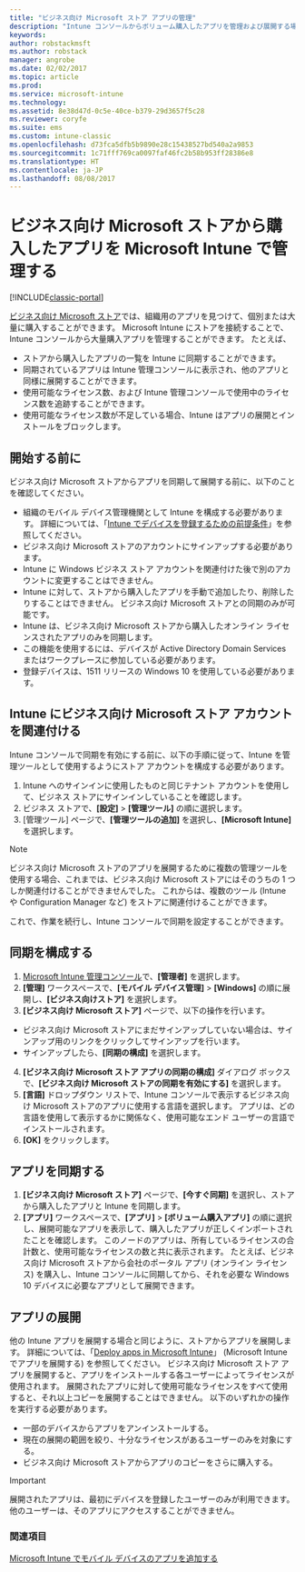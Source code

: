```yaml
---
title: "ビジネス向け Microsoft ストア アプリの管理"
description: "Intune コンソールからボリューム購入したアプリを管理および展開する場合に、Microsoft Intune をビジネス向け Microsoft ストアに接続する"
keywords: 
author: robstackmsft
ms.author: robstack
manager: angrobe
ms.date: 02/02/2017
ms.topic: article
ms.prod: 
ms.service: microsoft-intune
ms.technology: 
ms.assetid: 8e38d47d-0c5e-40ce-b379-29d3657f5c28
ms.reviewer: coryfe
ms.suite: ems
ms.custom: intune-classic
ms.openlocfilehash: d73fca5dfb5b9890e28c15438527bd540a2a9853
ms.sourcegitcommit: 1c71fff769ca0097faf46fc2b58b953ff28386e8
ms.translationtype: HT
ms.contentlocale: ja-JP
ms.lasthandoff: 08/08/2017
---
```

# <a name="manage-apps-you-purchased-from-the-microsoft-store-for-business-with-microsoft-intune"></a>ビジネス向け Microsoft ストアから購入したアプリを Microsoft Intune で管理する

[!INCLUDE[classic-portal](../includes/classic-portal.md)]

[ビジネス向け Microsoft ストア](https://www.microsoft.com/business-store)では、組織用のアプリを見つけて、個別または大量に購入することができます。 Microsoft Intune にストアを接続することで、Intune コンソールから大量購入アプリを管理することができます。 たとえば、
* ストアから購入したアプリの一覧を Intune に同期することができます。
* 同期されているアプリは Intune 管理コンソールに表示され、他のアプリと同様に展開することができます。
* 使用可能なライセンス数、および Intune 管理コンソールで使用中のライセンス数を追跡することができます。
* 使用可能なライセンス数が不足している場合、Intune はアプリの展開とインストールをブロックします。

## <a name="before-you-start"></a>開始する前に
ビジネス向け Microsoft ストアからアプリを同期して展開する前に、以下のことを確認してください。
* 組織のモバイル デバイス管理機関として Intune を構成する必要があります。 詳細については、「[Intune でデバイスを登録するための前提条件](prerequisites-for-enrollment.md)」を参照してください。
* ビジネス向け Microsoft ストアのアカウントにサインアップする必要があります。
* Intune に Windows ビジネス ストア アカウントを関連付けた後で別のアカウントに変更することはできません。
* Intune に対して、ストアから購入したアプリを手動で追加したり、削除したりすることはできません。 ビジネス向け Microsoft ストアとの同期のみが可能です。
* Intune は、ビジネス向け Microsoft ストアから購入したオンライン ライセンスされたアプリのみを同期します。
* この機能を使用するには、デバイスが Active Directory Domain Services またはワークプレースに参加している必要があります。
* 登録デバイスは、1511 リリースの Windows 10 を使用している必要があります。

## <a name="associate-your-microsoft-store-for-business-account-with-intune"></a>Intune にビジネス向け Microsoft ストア アカウントを関連付ける
Intune コンソールで同期を有効にする前に、以下の手順に従って、Intune を管理ツールとして使用するようにストア アカウントを構成する必要があります。
1. Intune へのサインインに使用したものと同じテナント アカウントを使用して、ビジネス ストアにサインインしていることを確認します。
2. ビジネス ストアで、**[設定]** > **[管理ツール]** の順に選択します。
3. [管理ツール] ページで、**[管理ツールの追加]** を選択し、**[Microsoft Intune]** を選択します。

> [!NOTE]
> ビジネス向け Microsoft ストアのアプリを展開するために複数の管理ツールを使用する場合、これまでは、ビジネス向け Microsoft ストアにはそのうちの 1 つしか関連付けることができませんでした。 これからは、複数のツール (Intune や Configuration Manager など) をストアに関連付けることができます。

これで、作業を続行し、Intune コンソールで同期を設定することができます。

## <a name="configure-synchronization"></a>同期を構成する

1. [Microsoft Intune 管理コンソール](https://manage.microsoft.com)で、**[管理者]** を選択します。
2. **[管理]** ワークスペースで、**[モバイル デバイス管理]** > **[Windows]** の順に展開し、**[ビジネス向けストア]** を選択します。
3. **[ビジネス向け Microsoft ストア]** ページで、以下の操作を行います。
 * ビジネス向け Microsoft ストアにまだサインアップしていない場合は、サインアップ用のリンクをクリックしてサインアップを行います。
 * サインアップしたら、**[同期の構成]** を選択します。
4. **[ビジネス向け Microsoft ストア アプリの同期の構成]** ダイアログ ボックスで、**[ビジネス向け Microsoft ストアの同期を有効にする]** を選択します。
5. **[言語]** ドロップダウン リストで、Intune コンソールで表示するビジネス向け Microsoft ストアのアプリに使用する言語を選択します。 アプリは、どの言語を使用して表示するかに関係なく、使用可能なエンド ユーザーの言語でインストールされます。
6. **[OK]** をクリックします。

## <a name="synchronize-apps"></a>アプリを同期する

1. **[ビジネス向け Microsoft ストア]** ページで、**[今すぐ同期]** を選択し、ストアから購入したアプリと Intune を同期します。
2. **[アプリ]** ワークスペースで、**[アプリ]** > **[ボリューム購入アプリ]** の順に選択し、展開可能なアプリを表示して、購入したアプリが正しくインポートされたことを確認します。 このノードのアプリは、所有しているライセンスの合計数と、使用可能なライセンスの数と共に表示されます。
たとえば、ビジネス向け Microsoft ストアから会社のポータル アプリ (オンライン ライセンス) を購入し、Intune コンソールに同期してから、それを必要な Windows 10 デバイスに必要なアプリとして展開できます。 


## <a name="deploy-apps"></a>アプリの展開

他の Intune アプリを展開する場合と同じように、ストアからアプリを展開します。 詳細については、「[Deploy apps in Microsoft Intune](deploy-apps-in-microsoft-intune.md)」 (Microsoft Intune でアプリを展開する) を参照してください。
ビジネス向け Microsoft ストア アプリを展開すると、アプリをインストールする各ユーザーによってライセンスが使用されます。 展開されたアプリに対して使用可能なライセンスをすべて使用すると、それ以上コピーを展開することはできません。 以下のいずれかの操作を実行する必要があります。
* 一部のデバイスからアプリをアンインストールする。
* 現在の展開の範囲を絞り、十分なライセンスがあるユーザーのみを対象にする。
* ビジネス向け Microsoft ストアからアプリのコピーをさらに購入する。

> [!Important]
> 展開されたアプリは、最初にデバイスを登録したユーザーのみが利用できます。 他のユーザーは、そのアプリにアクセスすることができません。


### <a name="see-also"></a>関連項目
[Microsoft Intune でモバイル デバイスのアプリを追加する](add-apps-for-mobile-devices-in-microsoft-intune.md)
